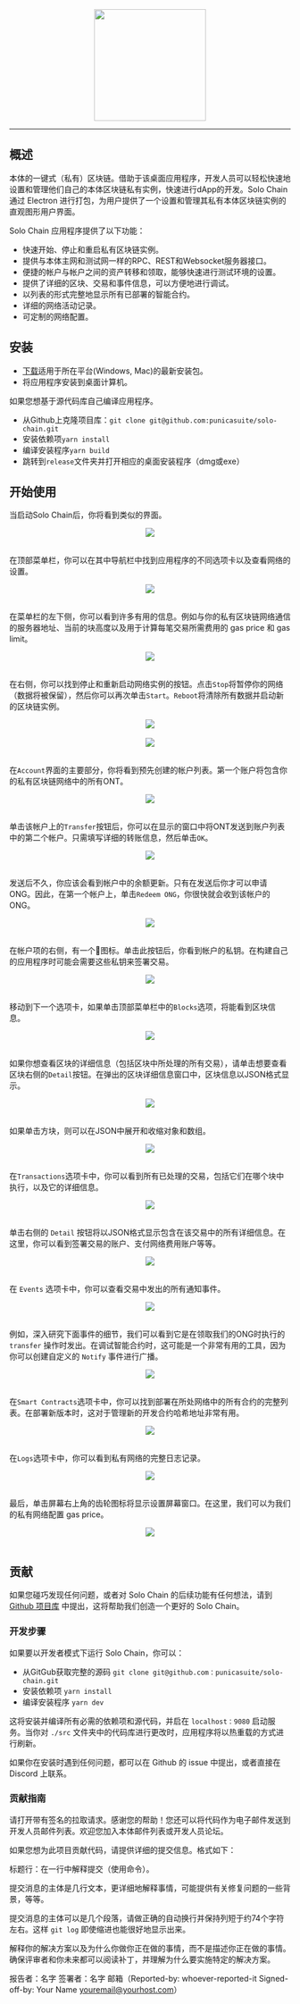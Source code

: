 
<div align="center"><img src="https://raw.githubusercontent.com/punicasuite/solo-chain/master/image/icon.png" height="200" width="200"></div>

---

## 概述

本体的一键式（私有）区块链。借助于该桌面应用程序，开发人员可以轻松快速地设置和管理他们自己的本体区块链私有实例，快速进行dApp的开发。Solo Chain 通过 Electron 进行打包，为用户提供了一个设置和管理其私有本体区块链实例的直观图形用户界面。

Solo Chain 应用程序提供了以下功能：

- 快速开始、停止和重启私有区块链实例。
- 提供与本体主网和测试网一样的RPC、REST和Websocket服务器接口。
- 便捷的帐户与帐户之间的资产转移和领取，能够快速进行测试环境的设置。
- 提供了详细的区块、交易和事件信息，可以方便地进行调试。
- 以列表的形式完整地显示所有已部署的智能合约。
- 详细的网络活动记录。
- 可定制的网络配置。


## 安装

- [下载](https://github.com/punicasuite/solo-chain/releases)适用于所在平台(Windows, Mac)的最新安装包。
- 将应用程序安装到桌面计算机。

如果您想基于源代码库自己编译应用程序。

- 从Github上克隆项目库：`git clone git@github.com:punicasuite/solo-chain.git`
- 安装依赖项`yarn install`
- 编译安装程序`yarn build`
- 跳转到`release`文件夹并打开相应的桌面安装程序（dmg或exe）


## 开始使用

当启动Solo Chain后，你将看到类似的界面。

<div align="center"><img src="https://raw.githubusercontent.com/ontio/documentation/master/dev-website-docs/assets/solo-chain/00-home.png"><br><br></div>

在顶部菜单栏，你可以在其中导航栏中找到应用程序的不同选项卡以及查看网络的设置。

<div align="center"><img src="https://raw.githubusercontent.com/ontio/documentation/master/dev-website-docs/assets/solo-chain/01-menu-bar.png"><br><br></div>

在菜单栏的左下侧，你可以看到许多有用的信息。例如与你的私有区块链网络通信的服务器地址、当前的块高度以及用于计算每笔交易所需费用的 gas price 和 gas limit。

<div align="center"><img src="https://raw.githubusercontent.com/ontio/documentation/master/dev-website-docs/assets/solo-chain/02-server-addresses.png"><br><br></div>

在右侧，你可以找到停止和重新启动网络实例的按钮。点击`Stop`将暂停你的网络（数据将被保留），然后你可以再次单击`Start`。`Reboot`将清除所有数据并启动新的区块链实例。

<div align="center"><img src="https://raw.githubusercontent.com/ontio/documentation/master/dev-website-docs/assets/solo-chain/03-stop-reboot.png"><br><br></div>

<div align="center"><img src="https://raw.githubusercontent.com/ontio/documentation/master/dev-website-docs/assets/solo-chain/04-start.png"><br><br></div>

在`Account`界面的主要部分，你将看到预先创建的帐户列表。第一个账户将包含你的私有区块链网络中的所有ONT。

<div align="center"><img src="https://raw.githubusercontent.com/ontio/documentation/master/dev-website-docs/assets/solo-chain/05-starting-account.png" ><br><br></div>

单击该帐户上的`Transfer`按钮后，你可以在显示的窗口中将ONT发送到账户列表中的第二个帐户。只需填写详细的转账信息，然后单击`OK`。

<div align="center">
  <img src="https://raw.githubusercontent.com/ontio/documentation/master/dev-website-docs/assets/solo-chain/06-transfer.png" ><br><br>
</div>

发送后不久，你应该会看到帐户中的余额更新。只有在发送后你才可以申请ONG。因此，在第一个帐户上，单击`Redeem ONG`，你很快就会收到该帐户的ONG。

<div align="center">
  <img src="https://raw.githubusercontent.com/ontio/documentation/master/dev-website-docs/assets/solo-chain/07-claim.png" ><br><br>
</div>

在帐户项的右侧，有一个🔑图标。单击此按钮后，你看到帐户的私钥。在构建自己的应用程序时可能会需要这些私钥来签署交易。

<div align="center">
  <img src="https://raw.githubusercontent.com/ontio/documentation/master/dev-website-docs/assets/solo-chain/08-pk.png" ><br><br>
</div>

移动到下一个选项卡，如果单击顶部菜单栏中的`Blocks`选项，将能看到区块信息。

<div align="center">
  <img src="https://raw.githubusercontent.com/ontio/documentation/master/dev-website-docs/assets/solo-chain/09-blocks.png" ><br><br>
</div>

如果你想查看区块的详细信息（包括区块中所处理的所有交易），请单击想要查看区块右侧的`Detail`按钮。在弹出的区块详细信息窗口中，区块信息以JSON格式显示。

<div align="center">
  <img src="https://raw.githubusercontent.com/ontio/documentation/master/dev-website-docs/assets/solo-chain/10-block-detail.png" ><br><br>
</div>

如果单击方块，则可以在JSON中展开和收缩对象和数组。

<div align="center">
  <img src="https://raw.githubusercontent.com/ontio/documentation/master/dev-website-docs/assets/solo-chain/11-block-detail-open.png" ><br><br>
</div>

在`Transactions`选项卡中，你可以看到所有已处理的交易，包括它们在哪个块中执行，以及它的详细信息。

<div align="center">
  <img src="https://raw.githubusercontent.com/ontio/documentation/master/dev-website-docs/assets/solo-chain/12-transactions.png" ><br><br>
</div>

单击右侧的 `Detail` 按钮将以JSON格式显示包含在该交易中的所有详细信息。在这里，你可以看到签署交易的账户、支付网络费用账户等等。

<div align="center">
  <img src="https://raw.githubusercontent.com/ontio/documentation/master/dev-website-docs/assets/solo-chain/13-tx-details.png" ><br><br>
</div>

在 `Events` 选项卡中，你可以查看交易中发出的所有通知事件。

<div align="center">
  <img src="https://raw.githubusercontent.com/ontio/documentation/master/dev-website-docs/assets/solo-chain/14-events.png" ><br><br>
</div>

例如，深入研究下面事件的细节，我们可以看到它是在领取我们的ONG时执行的 `transfer` 操作时发出。在调试智能合约时，这可能是一个非常有用的工具，因为你可以创建自定义的 `Notify` 事件进行广播。

<div align="center">
  <img src="https://raw.githubusercontent.com/ontio/documentation/master/dev-website-docs/assets/solo-chain/15-transfer-event.png" ><br><br>
</div>

在`Smart Contracts`选项卡中，你可以找到部署在所处网络中的所有合约的完整列表。在部署新版本时，这对于管理新的开发合约哈希地址非常有用。

<div align="center">
  <img src="https://raw.githubusercontent.com/ontio/documentation/master/dev-website-docs/assets/solo-chain/16-smart-contracts.png" ><br><br>
</div>

在`Logs`选项卡中，你可以看到私有网络的完整日志记录。

<div align="center">
  <img src="https://raw.githubusercontent.com/ontio/documentation/master/dev-website-docs/assets/solo-chain/17-logs.png" ><br><br>
</div>

最后，单击屏幕右上角的齿轮图标将显示设置屏幕窗口。在这里，我们可以为我们的私有网络配置 gas price。

<div align="center">
  <img src="https://raw.githubusercontent.com/ontio/documentation/master/dev-website-docs/assets/solo-chain/18-settings.png" ><br><br>
</div>


## 贡献

如果您碰巧发现任何问题，或者对 Solo Chain 的后续功能有任何想法，请到 [Github 项目库](https://github.com/punicasuite/solo-chain) 中提出，这将帮助我们创造一个更好的 Solo Chain。

### 开发步骤

如果要以开发者模式下运行 Solo Chain，你可以：

- 从GitGub获取完整的源码 `git clone git@github.com：punicasuite/solo-chain.git`
- 安装依赖项 `yarn install`
- 编译安装程序 `yarn dev`

这将安装并编译所有必需的依赖项和源代码，并启在 `localhost：9080` 启动服务。当你对 `./src` 文件夹中的代码库进行更改时，应用程序将以热重载的方式进行刷新。

如果你在安装时遇到任何问题，都可以在 Github 的 issue 中提出，或者直接在 Discord 上联系。

### 贡献指南

请打开带有签名的拉取请求。感谢您的帮助！您还可以将代码作为电子邮件发送到开发人员邮件列表。欢迎您加入本体邮件列表或开发人员论坛。

如果您想为此项目贡献代码，请提供详细的提交信息。格式如下：

标题行：在一行中解释提交（使用命令）。

提交消息的主体是几行文本，更详细地解释事情，可能提供有关修复问题的一些背景，等等。

提交消息的主体可以是几个段落，请做正确的自动换行并保持列短于约74个字符左右。这样 `git log` 即使缩进也能很好地显示出来。

解释你的解决方案以及为什么你做你正在做的事情，而不是描述你正在做的事情。确保评审者和你未来都可以阅读补丁，并理解为什么要实施特定的解决方案。

报告者：名字 签署者：名字 邮箱（Reported-by: whoever-reported-it Signed-off-by: Your Name youremail@yourhost.com）